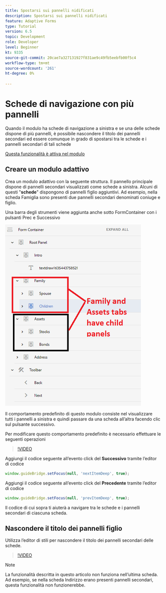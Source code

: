 ```yaml
---
title: Spostarsi sui pannelli nidificati
description: Spostarsi sui pannelli nidificati
feature: Adaptive Forms
type: Tutorial
version: 6.5
topic: Development
role: Developer
level: Beginner
kt: 9335
source-git-commit: 20cae7a327131927f831ae9c49fb5eebfb00f5c4
workflow-type: tm+mt
source-wordcount: '261'
ht-degree: 0%

---
```


# Schede di navigazione con più pannelli

Quando il modulo ha schede di navigazione a sinistra e se una delle schede dispone di più pannelli, è possibile nascondere il titolo dei pannelli secondari ed essere comunque in grado di spostarsi tra le schede e i pannelli secondari di tali schede

[Questa funzionalità è attiva nel modulo](https://forms.enablementadobe.com/content/forms/af/testnav1.html)




## Creare un modulo adattivo

Crea un modulo adattivo con la seguente struttura. Il pannello principale dispone di pannelli secondari visualizzati come schede a sinistra. Alcuni di questi &quot;**schede**&quot; dispongono di pannelli figlio aggiuntivi. Ad esempio, nella scheda Famiglia sono presenti due pannelli secondari denominati coniuge e figlio.

Una barra degli strumenti viene aggiunta anche sotto FormContainer con i pulsanti Prec e Successivo

![spaziatura barra degli strumenti](assets/multiple-panels.png)



Il comportamento predefinito di questo modulo consiste nel visualizzare tutti i pannelli a sinistra e quindi passare da una scheda all’altra facendo clic sul pulsante successivo.

Per modificare questo comportamento predefinito è necessario effettuare le seguenti operazioni

>[!VIDEO](https://video.tv.adobe.com/v/338369?quality=9&learn=on)


Aggiungi il codice seguente all’evento click del **Successivo** tramite l’editor di codice

```javascript
window.guideBridge.setFocus(null, 'nextItemDeep', true);
```

Aggiungi il codice seguente all’evento click del **Precedente** tramite l’editor di codice

```javascript
window.guideBridge.setFocus(null, 'prevItemDeep', true);
```

Il codice di cui sopra ti aiuterà a navigare tra le schede e i pannelli secondari di ciascuna scheda.

## Nascondere il titolo dei pannelli figlio

Utilizza l’editor di stili per nascondere il titolo dei pannelli secondari delle schede.

>[!VIDEO](https://video.tv.adobe.com/v/338370?quality=9&learn=on)

>[!NOTE]
>
>La funzionalità descritta in questo articolo non funziona nell’ultima scheda. Ad esempio, se nella scheda Indirizzo erano presenti pannelli secondari, questa funzionalità non funzionerebbe.

